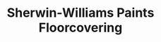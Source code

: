 ---
title: "Sherwin-Williams Paints Floorcovering"
url: /denver/sherwin-williams-paints-floorcovering/
shop: Baumarkt
---